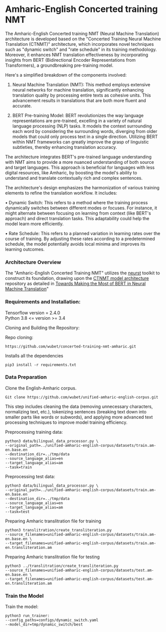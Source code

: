 # Amharic-English Concerted training NMT

The Amharic-English Concerted training NMT (Neural Machine Translation) architecture is developed based on the "Concerted Training Neural Machine Translation (CTNMT)" architecture, which incorporates novel techniques such as "dynamic switch" and "rate schedule" in its training methodology. Moreover, it enhances NMT translation effectiveness by incorporating insights from BERT (Bidirectional Encoder Representations from Transformers), a groundbreaking pre-training model.

Here's a simplified breakdown of the components involved:

1.	Neural Machine Translation (NMT): This method employs extensive neural networks for machine translation, significantly enhancing translation quality by processing entire texts as cohesive units. This advancement results in translations that are both more fluent and accurate.

2.	BERT Pre-training Model: BERT revolutionizes the way language representations are pre-trained, excelling in a variety of natural language processing (NLP) tasks. It models the context surrounding each word by considering the surrounding words, diverging from older models that could only process text in a single direction. Utilizing BERT within NMT frameworks can greatly improve the grasp of linguistic subtleties, thereby enhancing translation accuracy.

The architecture integrates BERT's pre-trained language understanding with NMT aims to provide a more nuanced understanding of both source and target languages. This approach is beneficial for languages with less digital resources, like Amharic, by boosting the model's ability to understand and translate contextually rich and complex sentences.

The architecture's design emphasizes the harmonization of various training elements to refine the translation workflow. It includes:


•	Dynamic Switch: This refers to a method where the training process dynamically switches between different modes or focuses. For instance, it might alternate between focusing on learning from context (like BERT's approach) and direct translation tasks. This adaptability could help the model learn more efficiently.

•	Rate Schedule: This refers to a planned variation in learning rates over the course of training. By adjusting these rates according to a predetermined schedule, the model potentially avoids local minima and improves its learning outcomes.

### Architecture Overview

The "Amharic-English Concerted Training NMT" utilizes the [neurst](https://github.com/bytedance/neurst) toolkit to construct its foundation, drawing upon the [CTNMT model architecture](https://github.com/bytedance/neurst/tree/master/examples/ctnmt) repository as detailed in [Towards Making the Most of BERT in Neural Machine Translation](https://arxiv.org/abs/1908.05672)" 

### Requirements and Installation:
Tensorflow version = 2.4.0 \
Python 3.8 <= version >= 3.4

Cloning and Building the Repository:

Repo cloning:
```commandline
https://github.com/wubet/concerted-training-nmt-amharic.git
```
Installs all the dependencies
```commandline
pip3 install -r requirements.txt
```


### Data Preparation

Clone the English-Amharic corpus.
```commandline
Git clone https://github.com/wubet/unified-amharic-english-corpus.git
```
This step includes cleaning the data (removing unnecessary characters, normalizing text, etc.), tokenizing sentences (breaking text down into smaller parts like words or subwords), and applying more advanced text processing techniques to improve model training efficiency. 

Preprocessing training data:
```commandline
python3 data/bilingual_data_processor.py \
--original_path=../unified-amharic-english-corpus/datasets/train.am-en.base.en
--destination_dir=../tmp/data
--source_language_alias=en
--target_language_alias=am
--task=train
```

Preprocessing test data:
```commandline
python3 data/bilingual_data_processor.py \
--original_path=../unified-amharic-english-corpus/datasets/train.am-en.base.en
--destination_dir=../tmp/data
--source_language_alias=en
--target_language_alias=am
--task=test
```

Preparing Amharic translitration file for training
```commandline
python3 translitration/create_transliteration.py
--source_filenames=unified-amharic-english-corpus/datasets/train.am-en.base.en \
--target_filenames=unified-amharic-english-corpus/datasets/train.am-en.transliteration.am
```
Preparing Amharic translitration file for testing
```commandline
python3 ../translitration/create_transliteration.py
--source_filenames=unified-amharic-english-corpus/datasets/test.am-en.base.en \
--target_filenames=unified-amharic-english-corpus/datasets/test.am-en.transliteration.am
```
### Train the Model
Train the model:
```commandline
python3 run_trainer:
--config_paths=configs/dynamic_switch.yaml
--model_dir=tmp/dynamic_switch/best
```